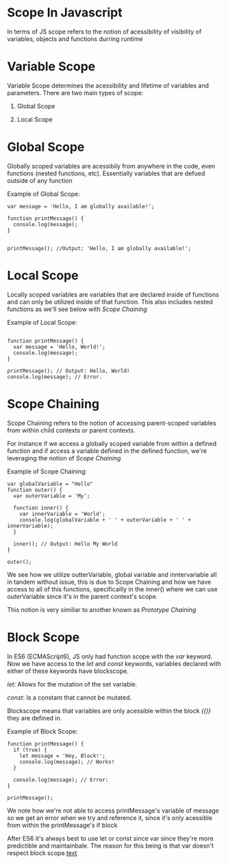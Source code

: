 # Scope In Javascript

In terms of JS scope refers to the notion of acessibility of visibility of variables, objects and functions durring runtime

# Variable Scope

Variable Scope determines the acessibility and lifetime of variables and parameters. There are two main types of scope:

1. Global Scope

2. Local Scope

# Global Scope

Globally scoped variables are acessibily from anywhere in the code, even functions (nested functions, etc). Essentially variables that are defued outside of any function

Example of Global Scope:

```
var message = 'Hello, I am globally available!';

function printMessage() {
  console.log(message);
}


printMessage(); //Output: 'Hello, I am globally available!';

```

# Local Scope

Locally scoped variables are variables that are declared inside of functions and can only be utilized inside of that function. This also includes nested functions as we'll see below with _Scope Chaining_

Example of Local Scope:

```

function printMessage() {
  var message = 'Hello, World!';
  console.log(message);
}

printMessage(); // Output: Hello, World!
console.log(message); // Error.
```

# Scope Chaining

Scope Chaining refers to the notion of accessing parent-scoped variables from within child contexts or parent contexts.

For instance if we access a globally scoped variable from within a defined function and if access a variable defined in the defined function, we're leveraging the notion of _Scope Chaining_

Example of Scope Chaining:

```
var globalVariable = "Hello"
function outer() {
  var outerVariable = 'My';

  function inner() {
    var innerVariable = 'World';
    console.log(globalVariable + ' ' + outerVariable + ' ' + innerVariable);
  }

  inner(); // Output: Hello My World
}

outer();
```

We see how we utilize outterVariable, global variable and inntervariable all in tandem without issue, this is due to Scope Chaining and how we have access to all of this functions, specificailly in the inner() where we can use outerVariable since it's in the parent context's scope.

This notion is very similiar to another known as _Prototype Chaining_

# Block Scope

In ES6 (ECMAScript6), JS only had function scope with the _var_ keyword. Now we have access to the _let_ and _const_ keywords, variables declared with either of these keywords have blockscope.

_let_: Allows for the mutation of the set variable.

_const_: Is a constant that cannot be mutated.

Blockscope means that variables are only acessible within the block _({)}_ they are defined in.

Example of Block Scope:

```
function printMessage() {
  if (true) {
    let message = 'Hey, Block!';
    console.log(message); // Works!
  }

  console.log(message); // Error:
}

printMessage();
```

We note how we're not able to access printMessage's variable of message so we get an error when we try and reference it, since it's only acessible from within the printMessage's if block

After ES6 it's always best to use let or const since var since they're more predictible and maintainbale. The reason for this being is that var doesn't respect block scope.[text](LectureOnScope.md)
